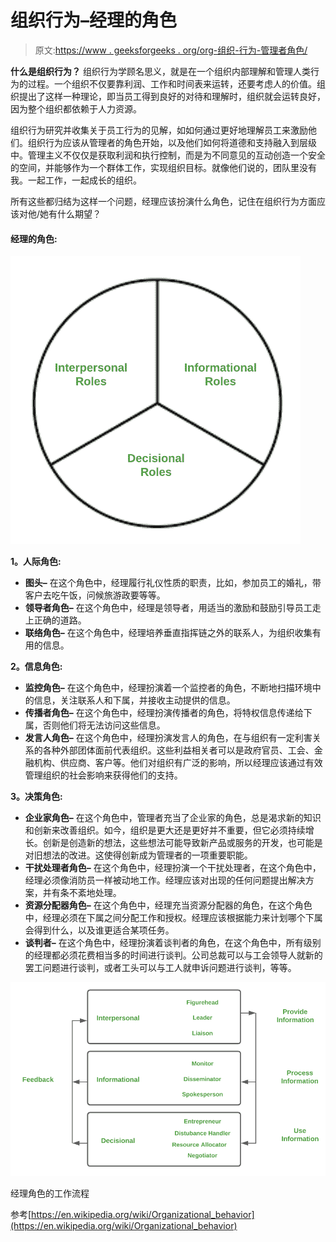 # 组织行为–经理的角色

> 原文:[https://www . geeksforgeeks . org/org-组织-行为-管理者角色/](https://www.geeksforgeeks.org/organizational-behaviour-role-of-managers/)

**什么是组织行为？**
组织行为学顾名思义，就是在一个组织内部理解和管理人类行为的过程。一个组织不仅要靠利润、工作和时间表来运转，还要考虑人的价值。组织提出了这样一种理论，即当员工得到良好的对待和理解时，组织就会运转良好，因为整个组织都依赖于人力资源。

组织行为研究并收集关于员工行为的见解，如如何通过更好地理解员工来激励他们。组织行为应该从管理者的角色开始，以及他们如何将道德和支持融入到层级中。管理主义不仅仅是获取利润和执行控制，而是为不同意见的互动创造一个安全的空间，并能够作为一个群体工作，实现组织目标。就像他们说的，团队里没有我。一起工作，一起成长的组织。

所有这些都归结为这样一个问题，经理应该扮演什么角色，记住在组织行为方面应该对他/她有什么期望？

#### 经理的角色:

![](img/6e4abb253a845af41276f7058d3b7a25.png)

**1。人际角色:**

*   **图头–**
    在这个角色中，经理履行礼仪性质的职责，比如，参加员工的婚礼，带客户去吃午饭，问候旅游政要等等。
*   **领导者角色–**
    在这个角色中，经理是领导者，用适当的激励和鼓励引导员工走上正确的道路。
*   **联络角色–**
    在这个角色中，经理培养垂直指挥链之外的联系人，为组织收集有用的信息。

**2。信息角色:**

*   **监控角色–**
    在这个角色中，经理扮演着一个监控者的角色，不断地扫描环境中的信息，关注联系人和下属，并接收主动提供的信息。
*   **传播者角色–**
    在这个角色中，经理扮演传播者的角色，将特权信息传递给下属，否则他们将无法访问这些信息。
*   **发言人角色–**
    在这个角色中，经理扮演发言人的角色，在与组织有一定利害关系的各种外部团体面前代表组织。这些利益相关者可以是政府官员、工会、金融机构、供应商、客户等。他们对组织有广泛的影响，所以经理应该通过有效管理组织的社会影响来获得他们的支持。

**3。决策角色:**

*   **企业家角色–**
    在这个角色中，管理者充当了企业家的角色，总是渴求新的知识和创新来改善组织。如今，组织是更大还是更好并不重要，但它必须持续增长。创新是创造新的想法，这些想法可能导致新产品或服务的开发，也可能是对旧想法的改进。这使得创新成为管理者的一项重要职能。
*   **干扰处理者角色–**
    在这个角色中，经理扮演一个干扰处理者，在这个角色中，经理必须像消防员一样被动地工作。经理应该对出现的任何问题提出解决方案，并有条不紊地处理。
*   **资源分配器角色–**
    在这个角色中，经理充当资源分配器的角色，在这个角色中，经理必须在下属之间分配工作和授权。经理应该根据能力来计划哪个下属会得到什么，以及谁更适合某项任务。
*   **谈判者–**
    在这个角色中，经理扮演着谈判者的角色，在这个角色中，所有级别的经理都必须花费相当多的时间进行谈判。公司总裁可以与工会领导人就新的罢工问题进行谈判，或者工头可以与工人就申诉问题进行谈判，等等。

![](img/5d254428126389ba9595ebe5ea106ea1.png)

经理角色的工作流程

参考[https://en.wikipedia.org/wiki/Organizational_behavior](https://en.wikipedia.org/wiki/Organizational_behavior)